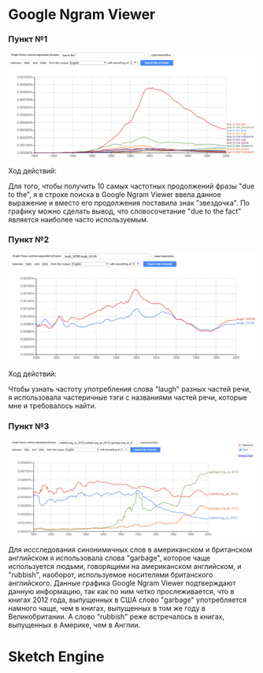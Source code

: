 #  Google Ngram Viewer
### Пункт №1
![1](https://github.com/anastasiasmirnova555/hw6/blob/master/1%20%D0%BF%D1%83%D0%BD%D0%BA%D1%82.png?raw=true)

Ход действий:

Для того, чтобы получить 10 самых частотных продолжений фразы "due to the", я в строке поиска в Google Ngram Viewer ввела данное выражение  и вместо его продолжения поставила знак "звездочка". По графику можно сделать вывод, что словосочетание "due to the fact" является наиболее часто используемым. 
### Пункт №2
![2](https://github.com/anastasiasmirnova555/hw6/blob/master/2%20%D0%BF%D1%83%D0%BD%D0%BA%D1%82.png?raw=true)

Ход действий:

Чтобы узнать частоту употребления слова "laugh" разных частей речи, я использовала частеричные тэги с названиями частей речи, которые мне и требовалось найти.
### Пункт №3
![3](https://github.com/anastasiasmirnova555/hw6/blob/master/3%20%D0%BF%D1%83%D0%BD%D0%BA%D1%82.png?raw=true)

Для иссследования синонимичных слов в американском и британском английском я использовала слова "garbage", которое чаще используется людьми, говорящими на американском английском, и "rubbish", наоборот, используемое носителями британского английского. Данные графика Google Ngram Viewer подтверждают данную информацию, так как по ним четко прослеживается, что в книгах 2012 года, выпущенных в США слово "garbage" употребляется намного чаще, чем в книгах, выпущенных в том же году в Великобритании. А слово "rubbish" реже встречалось в книгах, выпущенных в Америке, чем в Англии. 

# Sketch Engine
